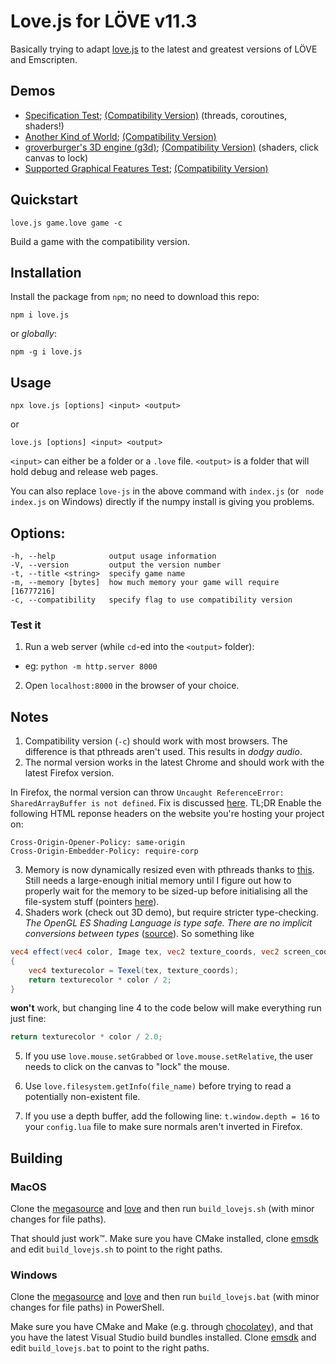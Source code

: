 Love.js for LÖVE v11.3
============
Basically trying to adapt [love.js](https://github.com/TannerRogalsky/love.js) to the latest and greatest versions of LÖVE and Emscripten.

## Demos
 * [Specification Test](https://davidobot.net/lovejs/lovejs_spec/); [(Compatibility Version)](https://davidobot.net/lovejs/lovejs_spec_c/) (threads, coroutines, shaders!)
 * [Another Kind of World](https://davidobot.net/lovejs/akow/); [(Compatibility Version)](https://davidobot.net/lovejs/akow_c/)
 * [groverburger's 3D engine (g3d)](https://davidobot.net/lovejs/3d/); [(Compatibility Version)](https://davidobot.net/lovejs/3d_c/) (shaders, click canvas to lock)
 * [Supported Graphical Features Test](https://davidobot.net/lovejs/features/); [(Compatibility Version)](https://davidobot.net/lovejs/features_c/)

## Quickstart
```
love.js game.love game -c
```
Build a game with the compatibility version.

## Installation
Install the package from `npm`; no need to download this repo:
```
npm i love.js
```

or _globally_:
```
npm -g i love.js
```

## Usage
```
npx love.js [options] <input> <output>
```

or
```
love.js [options] <input> <output>
```

`<input>` can either be a folder or a `.love` file.
`<output>` is a folder that will hold debug and release web pages.

You can also replace `love-js` in the above command with `index.js` (or ` node index.js` on Windows) directly if the numpy install is giving you problems.

## Options:
```
-h, --help            output usage information
-V, --version         output the version number
-t, --title <string>  specify game name
-m, --memory [bytes]  how much memory your game will require [16777216]
-c, --compatibility   specify flag to use compatibility version
```

### Test it
1. Run a web server (while `cd`-ed into the `<output>` folder):
  - eg: `python -m http.server 8000`
2. Open `localhost:8000` in the browser of your choice.

## Notes
1. Compatibility version (`-c`) should work with most browsers. The difference is that pthreads aren't used. This results in *dodgy audio*. 
2. The normal version works in the latest Chrome and should work with the latest Firefox version. 

In Firefox, the normal version can throw `Uncaught ReferenceError: SharedArrayBuffer is not defined`. Fix is discussed [here](https://developer.mozilla.org/en-US/docs/Web/JavaScript/Reference/Global_Objects/SharedArrayBuffer#Security_requirements). TL;DR 
Enable the following HTML reponse headers on the website you're hosting your project on:
```
Cross-Origin-Opener-Policy: same-origin
Cross-Origin-Embedder-Policy: require-corp
```
3. Memory is now dynamically resized even with pthreads thanks to [this](https://github.com/emscripten-core/emscripten/pull/8365). Still needs a large-enough initial memory until I figure out how to properly wait for the memory to be sized-up before initialising all the file-system stuff (pointers [here](https://emscripten.org/docs/getting_started/FAQ.html#how-can-i-tell-when-the-page-is-fully-loaded-and-it-is-safe-to-call-compiled-functions)).
4. Shaders work (check out 3D demo), but require stricter type-checking. _The OpenGL ES Shading Language is type safe. There are no implicit conversions between types_ ([source](https://www.khronos.org/registry/OpenGL/specs/es/3.2/GLSL_ES_Specification_3.20.pdf)). So something like
```GLSL
vec4 effect(vec4 color, Image tex, vec2 texture_coords, vec2 screen_coords)
{
    vec4 texturecolor = Texel(tex, texture_coords);
    return texturecolor * color / 2;
}
```
**won't** work, but changing line 4 to the code below will make everything run just fine:
```GLSL
return texturecolor * color / 2.0;
```

5. If you use `love.mouse.setGrabbed` or `love.mouse.setRelative`, the user needs to click on the canvas to "lock" the mouse.

6. Use `love.filesystem.getInfo(file_name)` before trying to read a potentially non-existent file. 

7. If you use a depth buffer, add the following line: `t.window.depth = 16` to your `config.lua` file to make sure normals aren't inverted in Firefox.

## Building
### MacOS
Clone the [megasource](https://github.com/Davidobot/megasource/tree/emscripten) and [love](https://github.com/Davidobot/love/tree/emscripten) and then run `build_lovejs.sh` (with minor changes for file paths).

That should just work™. Make sure you have CMake installed, clone [emsdk](https://github.com/emscripten-core/emsdk) and edit `build_lovejs.sh` to point to the right paths.

### Windows
Clone the [megasource](https://github.com/Davidobot/megasource/tree/emscripten) and [love](https://github.com/Davidobot/love/tree/emscripten) and then run `build_lovejs.bat` (with minor changes for file paths) in PowerShell.

Make sure you have CMake and Make (e.g. through [chocolatey](https://chocolatey.org/packages/make)), and that you have the latest Visual Studio build bundles installed. Clone [emsdk](https://github.com/emscripten-core/emsdk) and edit `build_lovejs.bat` to point to the right paths.
